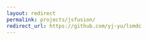 ```yaml
---
layout: redirect
permalink: projects/jsfusion/
redirect_url: https://github.com/yj-yu/lsmdc
---
```

